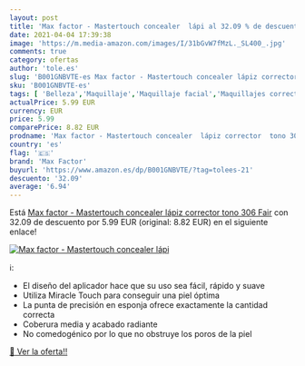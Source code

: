 ```yaml
---
layout: post
title: 'Max factor - Mastertouch concealer  lápi al 32.09 % de descuento'
date: 2021-04-04 17:39:38
image: 'https://m.media-amazon.com/images/I/31bGvW7fMzL._SL400_.jpg'
comments: true
category: ofertas
author: 'tole.es'
slug: 'B001GNBVTE-es Max factor - Mastertouch concealer lápiz corrector tono...'
sku: 'B001GNBVTE-es'
tags: [ 'Belleza','Maquillaje','Maquillaje facial','Maquillajes correctores','factor','max','max factor', ]
actualPrice: 5.99 EUR
currency: EUR
price: 5.99
comparePrice: 8.82 EUR
prodname: 'Max factor - Mastertouch concealer  lápiz corrector  tono 306 Fair'
country: 'es'
flag: '🇪🇸'
brand: 'Max Factor'
buyurl: 'https://www.amazon.es/dp/B001GNBVTE/?tag=tolees-21'
descuento: '32.09'
average: '6.94'
---
```


Está [Max factor - Mastertouch concealer  lápiz corrector  tono 306 Fair](https://www.amazon.es/dp/B001GNBVTE/?tag=tolees-21) con 32.09 de descuento por 5.99 EUR (original: 8.82 EUR) en el siguiente enlace!

[![Max factor - Mastertouch concealer  lápi](https://m.media-amazon.com/images/I/31bGvW7fMzL._SL400_.jpg)](https://www.amazon.es/dp/B001GNBVTE/?tag=tolees-21)

ℹ️:

- El diseño del aplicador hace que su uso sea fácil, rápido y suave
- Utiliza Miracle Touch para conseguir una piel óptima
- La punta de precisión en esponja ofrece exactamente la cantidad correcta
- Coberura media y acabado radiante
- No comedogénico por lo que no obstruye los poros de la piel

[🛒 Ver la oferta!!](https://www.amazon.es/dp/B001GNBVTE/?tag=tolees-21)
